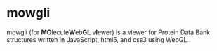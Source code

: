 # mowgli
mowgli (for <b>MO</b>lecule<b>W</b>eb<b>GL</b> v<b>I</b>ewer) is a viewer for Protein Data Bank structures written in JavaScript, html5, and css3 using WebGL.

